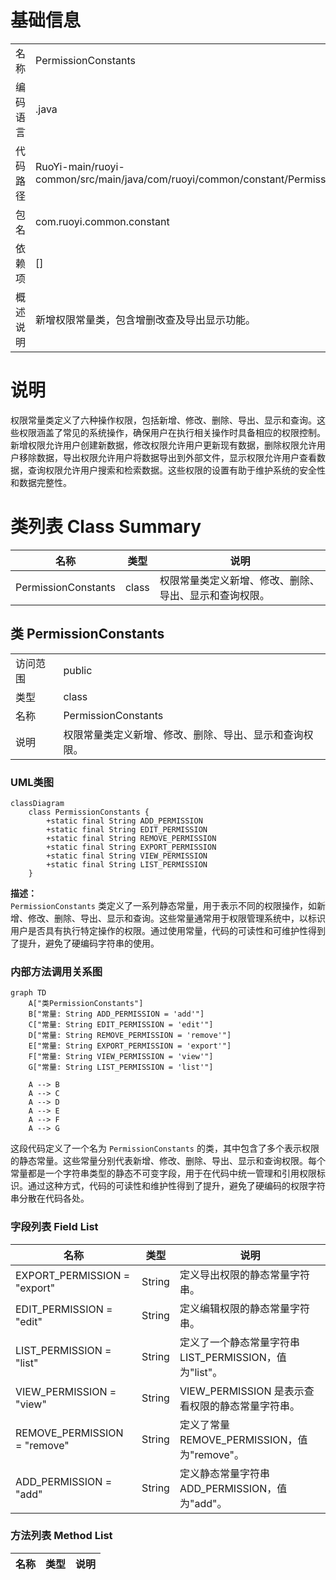 # 基础信息

|      |      |
|------|------|
| 名称 | PermissionConstants |
| 编码语言 | .java |
| 代码路径 | RuoYi-main/ruoyi-common/src/main/java/com/ruoyi/common/constant/PermissionConstants.java |
| 包名 | com.ruoyi.common.constant |
| 依赖项 | [] |
| 概述说明 | 新增权限常量类，包含增删改查及导出显示功能。 |

# 说明

权限常量类定义了六种操作权限，包括新增、修改、删除、导出、显示和查询。这些权限涵盖了常见的系统操作，确保用户在执行相关操作时具备相应的权限控制。新增权限允许用户创建新数据，修改权限允许用户更新现有数据，删除权限允许用户移除数据，导出权限允许用户将数据导出到外部文件，显示权限允许用户查看数据，查询权限允许用户搜索和检索数据。这些权限的设置有助于维护系统的安全性和数据完整性。

# 类列表 Class Summary

| 名称   | 类型  | 说明 |
|-------|------|-------------|
| PermissionConstants | class | 权限常量类定义新增、修改、删除、导出、显示和查询权限。 |



## 类 PermissionConstants

|      |      |
|------|------|
| 访问范围 | public |
| 类型 | class |
| 名称 | PermissionConstants |
| 说明 | 权限常量类定义新增、修改、删除、导出、显示和查询权限。 |


### UML类图

```mermaid
classDiagram
    class PermissionConstants {
        +static final String ADD_PERMISSION
        +static final String EDIT_PERMISSION
        +static final String REMOVE_PERMISSION
        +static final String EXPORT_PERMISSION
        +static final String VIEW_PERMISSION
        +static final String LIST_PERMISSION
    }
```

**描述：**  
`PermissionConstants` 类定义了一系列静态常量，用于表示不同的权限操作，如新增、修改、删除、导出、显示和查询。这些常量通常用于权限管理系统中，以标识用户是否具有执行特定操作的权限。通过使用常量，代码的可读性和可维护性得到了提升，避免了硬编码字符串的使用。


### 内部方法调用关系图

```mermaid
graph TD
    A["类PermissionConstants"]
    B["常量: String ADD_PERMISSION = 'add'"]
    C["常量: String EDIT_PERMISSION = 'edit'"]
    D["常量: String REMOVE_PERMISSION = 'remove'"]
    E["常量: String EXPORT_PERMISSION = 'export'"]
    F["常量: String VIEW_PERMISSION = 'view'"]
    G["常量: String LIST_PERMISSION = 'list'"]

    A --> B
    A --> C
    A --> D
    A --> E
    A --> F
    A --> G
```

这段代码定义了一个名为 `PermissionConstants` 的类，其中包含了多个表示权限的静态常量。这些常量分别代表新增、修改、删除、导出、显示和查询权限。每个常量都是一个字符串类型的静态不可变字段，用于在代码中统一管理和引用权限标识。通过这种方式，代码的可读性和维护性得到了提升，避免了硬编码的权限字符串分散在代码各处。

### 字段列表 Field List

| 名称  | 类型  | 说明 |
|-------|-------|------|
| EXPORT_PERMISSION = "export" | String | 定义导出权限的静态常量字符串。 |
| EDIT_PERMISSION = "edit" | String | 定义编辑权限的静态常量字符串。 |
| LIST_PERMISSION = "list" | String | 定义了一个静态常量字符串LIST_PERMISSION，值为"list"。 |
| VIEW_PERMISSION = "view" | String | VIEW_PERMISSION 是表示查看权限的静态常量字符串。 |
| REMOVE_PERMISSION = "remove" | String | 定义了常量REMOVE_PERMISSION，值为"remove"。 |
| ADD_PERMISSION = "add" | String | 定义静态常量字符串ADD_PERMISSION，值为"add"。 |

### 方法列表 Method List

| 名称  | 类型  | 说明 |
|-------|-------|------|





